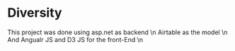 # Diversity
This project was done using asp.net as backend \n
Airtable as the model \n
And Angualr JS and D3 JS for the front-End \n
